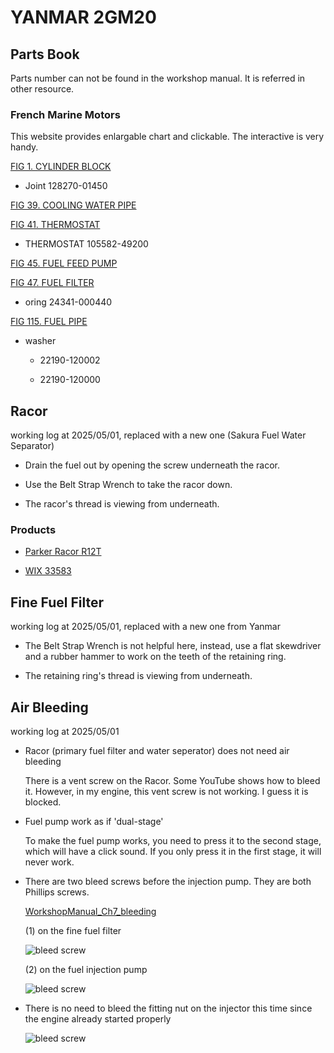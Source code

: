 # YANMAR 2GM20 

## Parts Book

Parts number can not be found in the workshop manual. It is referred in other resource.

### French Marine Motors

This website provides enlargable chart and clickable. The interactive is very handy.

[FIG 1. CYLINDER BLOCK](https://yanmarshop.com/en-GB/catalog/all/servicebom/yanmardata-845935/yanmar-marine-marine-main-engine-small-gm-series-2gm20-fig-1-cylinder-block)

* Joint 128270-01450

[FIG 39. COOLING WATER PIPE](https://yanmarshop.com/en-GB/catalog/all/servicebom/yanmardata-846239/yanmar-marine-marine-main-engine-small-gm-series-2gm20-fig-39-cooling-water-pipe)

[FIG 41. THERMOSTAT](https://yanmarshop.com/en-GB/catalog/all/servicebom/yanmardata-846244/yanmar-marine-marine-main-engine-small-gm-series-2gm20-fig-41-thermostat)

* THERMOSTAT 105582-49200

[FIG 45. FUEL FEED PUMP](https://yanmarshop.com/en-GB/catalog/all/servicebom/yanmardata-846288/yanmar-marine-marine-main-engine-small-gm-series-2gm20-fig-45-fuel-feed-pump)

[FIG 47. FUEL FILTER](https://yanmarshop.com/en-GB/catalog/all/servicebom/yanmardata-846308/yanmar-marine-marine-main-engine-small-gm-series-2gm20-fig-47-fuel-filter)

* oring 24341-000440

[FIG 115. FUEL PIPE](https://yanmarshop.com/en-GB/catalog/all/servicebom/yanmardata-846350/yanmar-marine-marine-main-engine-small-gm-series-2gm20-fig-115-51afuel-pipefrom-1997-09)

* washer

  * 22190-120002
  
  * 22190-120000

## Racor

working log at 2025/05/01, replaced with a new one (Sakura Fuel Water Separator)

* Drain the fuel out by opening the screw underneath the racor.

* Use the Belt Strap Wrench to take the racor down.

* The racor's thread is viewing from underneath.

### Products

* [Parker Racor R12T](https://ph.parker.com/tw/tw/product/racor-replacement-filter-element-spin-on/r12t)

* [WIX 33583](https://www.wixfilters.com/zh-tw/catalog/results/product.html/33583_wix.html)

## Fine Fuel Filter

working log at 2025/05/01, replaced with a new one from Yanmar

* The Belt Strap Wrench is not helpful here, instead, use a flat skewdriver and a rubber hammer to work on the teeth of the retaining ring.

* The retaining ring's thread is viewing from underneath.

## Air Bleeding

working log at 2025/05/01

  * Racor (primary fuel filter and water seperator) does not need air bleeding
    
    There is a vent screw on the Racor. Some YouTube shows how to bleed it. However, in my engine, this vent screw is not working. I guess it is blocked.

  * Fuel pump work as if 'dual-stage'

    To make the fuel pump works, you need to press it to the second stage, which will have a click sound. If you only press it in the first stage, it will never work.

  * There are two bleed screws before the injection pump. They are both Phillips screws.
 
    [WorkshopManual_Ch7_bleeding](yanmar2GM20/WorkshopManual_Ch7_bleeding.pdf)

    (1) on the fine fuel filter
 
    ![bleed screw](WorkshopManual_Ch7_bleeding_pic10.png)

    (2) on the fuel injection pump

    ![bleed screw](WorkshopManual_Ch7_bleeding_pic11.png)

  * There is no need to bleed the fitting nut on the injector this time since the engine already started properly
 
    ![bleed screw](WorkshopManual_Ch7_bleeding_pic12.png)
 
     
      
